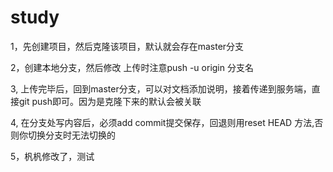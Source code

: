 # study
1，先创建项目，然后克隆该项目，默认就会存在master分支

2，创建本地分支，然后修改 上传时注意push -u origin 分支名

3, 上传完毕后，回到master分支，可以对文档添加说明，接着传递到服务端，直接git push即可。因为是克隆下来的默认会被关联

4, 在分支处写内容后，必须add commit提交保存，回退则用reset HEAD 方法,否则你切换分支时无法切换的

5，杋杋修改了，测试

